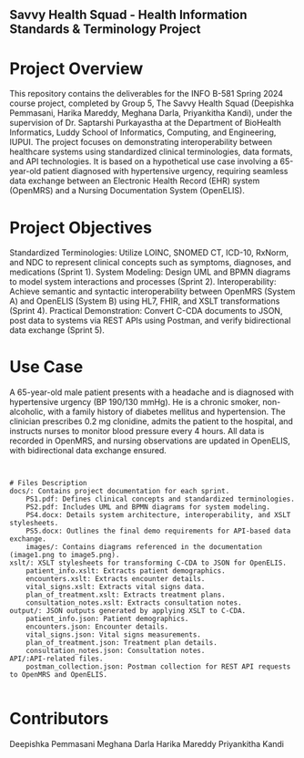 ## Savvy Health Squad - Health Information Standards & Terminology Project
# Project Overview
This repository contains the deliverables for the INFO B-581 Spring 2024 course project, completed by Group 5, The Savvy Health Squad (Deepishka Pemmasani, Harika Mareddy, Meghana Darla, Priyankitha Kandi), under the supervision of Dr. Saptarshi Purkayastha at the Department of BioHealth Informatics, Luddy School of Informatics, Computing, and Engineering, IUPUI.
The project focuses on demonstrating interoperability between healthcare systems using standardized clinical terminologies, data formats, and API technologies. It is based on a hypothetical use case involving a 65-year-old patient diagnosed with hypertensive urgency, requiring seamless data exchange between an Electronic Health Record (EHR) system (OpenMRS) and a Nursing Documentation System (OpenELIS).
# Project Objectives
Standardized Terminologies: Utilize LOINC, SNOMED CT, ICD-10, RxNorm, and NDC to represent clinical concepts such as symptoms, diagnoses, and medications (Sprint 1).
System Modeling: Design UML and BPMN diagrams to model system interactions and processes (Sprint 2).
Interoperability: Achieve semantic and syntactic interoperability between OpenMRS (System A) and OpenELIS (System B) using HL7, FHIR, and XSLT transformations (Sprint 4).
Practical Demonstration: Convert C-CDA documents to JSON, post data to systems via REST APIs using Postman, and verify bidirectional data exchange (Sprint 5).
# Use Case
A 65-year-old male patient presents with a headache and is diagnosed with hypertensive urgency (BP 190/130 mmHg). He is a chronic smoker, non-alcoholic, with a family history of diabetes mellitus and hypertension. The clinician prescribes 0.2 mg clonidine, admits the patient to the hospital, and instructs nurses to monitor blood pressure every 4 hours. All data is recorded in OpenMRS, and nursing observations are updated in OpenELIS, with bidirectional data exchange ensured.

```


# Files Description
docs/: Contains project documentation for each sprint.
	PS1.pdf: Defines clinical concepts and standardized terminologies.
	PS2.pdf: Includes UML and BPMN diagrams for system modeling.
	PS4.docx: Details system architecture, interoperability, and XSLT stylesheets.
	PS5.docx: Outlines the final demo requirements for API-based data exchange.
	images/: Contains diagrams referenced in the documentation (image1.png to image5.png).
xslt/: XSLT stylesheets for transforming C-CDA to JSON for OpenELIS.
	patient_info.xslt: Extracts patient demographics.
	encounters.xslt: Extracts encounter details.
	vital_signs.xslt: Extracts vital signs data.
	plan_of_treatment.xslt: Extracts treatment plans.
	consultation_notes.xslt: Extracts consultation notes.
output/: JSON outputs generated by applying XSLT to C-CDA.
	patient_info.json: Patient demographics.
	encounters.json: Encounter details.
	vital_signs.json: Vital signs measurements.
	plan_of_treatment.json: Treatment plan details.
	consultation_notes.json: Consultation notes.
API/:API-related files.
	postman_collection.json: Postman collection for REST API requests to OpenMRS and OpenELIS.


```
# Contributors
Deepishka Pemmasani
Meghana Darla
Harika Mareddy
Priyankitha Kandi
